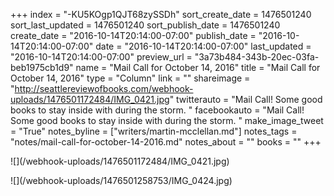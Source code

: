+++
index = "-KU5KOgp1QJT68zySSDh"
sort_create_date = 1476501240
sort_last_updated = 1476501240
sort_publish_date = 1476501240
create_date = "2016-10-14T20:14:00-07:00"
publish_date = "2016-10-14T20:14:00-07:00"
date = "2016-10-14T20:14:00-07:00"
last_updated = "2016-10-14T20:14:00-07:00"
preview_url = "3a73b484-343b-20ec-03fa-beb1975cb1d9"
name = "Mail Call for October 14, 2016"
title = "Mail Call for October 14, 2016"
type = "Column"
link = ""
shareimage = "http://seattlereviewofbooks.com/webhook-uploads/1476501172484/IMG_0421.jpg"
twitterauto = "Mail Call! Some good books to stay inside with during the storm. "
facebookauto = "Mail Call! Some good books to stay inside with during the storm. "
make_image_tweet = "True"
notes_byline = ["writers/martin-mcclellan.md"]
notes_tags = "notes/mail-call-for-october-14-2016.md"
notes_about = ""
books = ""
+++
<p class="image">![](/webhook-uploads/1476501172484/IMG_0421.jpg)</p>
<p class="image">![](/webhook-uploads/1476501258753/IMG_0424.jpg)</p>